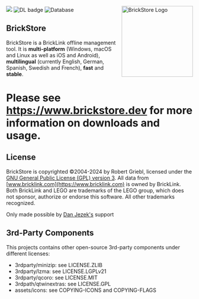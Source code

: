 <img src="https://raw.githubusercontent.com/rgriebl/brickstore/main/assets/brickstore.png" align="right"
     alt="BrickStore Logo" width="192" height="192">

![](https://github.com/rgriebl/brickstore/workflows/CMake%20Build%20Matrix/badge.svg)
![DL badge](https://img.shields.io/github/downloads/rgriebl/brickstore/latest/total?label=Downloads)
![Database](https://img.shields.io/github/v/release/rgriebl/brickstore-database?display_name=release&label=Last%20Database%20Update)

## BrickStore

BrickStore is a BrickLink offline management tool. It is **multi-platform** (Windows, macOS and Linux as well as iOS and Android), **multilingual** (currently English, German, Spanish, Swedish and French), **fast** and **stable**.

# Please see https://www.brickstore.dev for more information on downloads and usage.


## License

BrickStore is copyrighted &copy;2004-2024 by Robert Griebl, licensed under the
[GNU General Public License (GPL) version 3](https://www.gnu.org/licenses/gpl-3.0.html).
All data from [www.bricklink.com](https://www.bricklink.com) is owned by BrickLink. Both BrickLink
and LEGO are trademarks of the LEGO group, which does not sponsor, authorize or endorse this
software. All other trademarks recognized.

Only made possible by [Dan Jezek's](https://www.danjezek.com/) support

## 3rd-Party Components

This projects contains other open-source 3rd-party components under different licenses:
* 3rdparty/minizip: see LICENSE.ZLIB
* 3rdparty/lzma: see LICENSE.LGPLv21
* 3rdparty/qcoro: see LICENSE.MIT
* 3rdpath/qtwinextras: see LICENSE.GPL
* assets/icons: see COPYING-ICONS and COPYING-FLAGS
